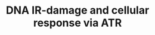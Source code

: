 ---
annotations:
- type: Disease Ontology
  value: skin cancer
- type: Pathway Ontology
  value: altered single-strand DNA repair pathway
- type: Pathway Ontology
  value: ATM and Rad3-related (ATR) signaling pathway
- type: Disease Ontology
  value: Seckel syndrome
- type: Pathway Ontology
  value: G2/M checkpoint pathway
- type: Pathway Ontology
  value: altered double-strand DNA repair pathway
- type: Pathway Ontology
  value: G1/S DNA damage checkpoint pathway
- type: Disease Ontology
  value: cancer
authors:
- Amanzo
- DeSl
- Khanspers
- Egonw
- Fehrhart
- Finterly
- Eweitz
description: 'In fission yeast, the rad3 gene product plays a critical role in sensing
  DNA structure defects and activating damage response pathways. A structural homologue
  of rad3 in humans has been identified based on sequence similarity in the protein
  kinase domain.  ATR (for Ataxia Telangiectasia and Rad3-related) is considered the
  mammalian counterpart of yeast rad3, Mec1p, and fruit fly Mei-41, proteins involved
  in DNA damage responses. The ATR protein is a member of the phosphoinositide 3-kinase
  related kinase family and plays an important role in UV-induced DNA damage checkpoint
  response and its role as a signal transducer in cell cycle checkpoint has been well
  established.  Even though it is currently unclear whether ATR functions as a damage
  sensor, recent evidence shows that ATR may function as an initial sensor in the
  DNA damage checkpoint response.  Moreover, it has been found that ATR is a DNA-binding
  protein with higher affinity to UV-damaged than undamaged DNA.  In addition, damaged
  DNA stimulates the kinase activity of ATR to a significantly higher level than undamaged
  DNA. ATR is structurally related to ATM (for Ataxia Telangiectasia Mutated) as well
  as the yeast PIK family members Mec1p and Rad3.  Mec1p and Rad3 participate in checkpoint
  pathways induced by DNA replication blocks, DNA strand breaks, and other chromosomal
  abnormalities, which implies that ATR performs similar functions in mammalian cells.  Reports
  have demonstrated that overexpression of a catalytically inactive version of ATR
  (ATRki) in human fibroblasts caused hypersensitivity to gamma-radiation and hydroxyurea
  and abrogation of the radiation-induced G2 checkpoint.  The checkpoint defects observed
  in ATR-overexpressing cells resemble those found in AT cells. Additionally, ATR
  functions as an upstream regulator of p53 phosphorylation in DNA-damaged cells.  ATR
  phosphorylates p53 at both Ser-15 and Ser-37 in vitro, suggesting that ATR is directly
  involved in the modification of p53 in DNA-damaged cells.  Recent reports concerning
  ATM, suggest that ATR and ATM play both overlapping and independent roles in the
  phosphorylation of p53 during cellular exposure to genotoxic stress. Atr is localized
  to the nuclei of primary spermatocytes, cells that are undergoing meiosis I.  It
  has been demonstrated that both Atr and Atm proteins have associated protein kinase
  activity, consistent with their primary structures.  Additionally, Atr and Atm show
  specific association with chromosomes in cells that are in early meiosis I as demonstrated
  by antibody localization on surface-spread spermatocytes.  Both the Atr and Atm
  proteins are present at pairing forks in meiotic prophase as chromosomes synapse;
  however, they do not colocalize, instead they occupy complementary positions: Atr
  localizes along unsynapsed chromosome axes and Atm interacts with synapsed axes.
  Meanwhile ATM is activated by damage-induced rapid intermolecular autophosphorylation
  prior relocalization to sites of DNA breaks, ATR activation seems to require single-stranded
  DNA (ssDNA) coated with replication protein A.  The recruitment of ATR to damage
  sites appears to be mediated by an ATR-interacting protein that forms a stable complex
  with the vast majority of ATR in human cells.'
last-edited: 2021-12-23
organisms:
- Homo sapiens
redirect_from:
- /index.php/Pathway:WP4016
- /instance/WP4016
schema-jsonld:
- '@context': https://schema.org/
  '@id': https://wikipathways.github.io/pathways/WP4016.html
  '@type': Dataset
  creator:
    '@type': Organization
    name: WikiPathways
  description: 'In fission yeast, the rad3 gene product plays a critical role in sensing
    DNA structure defects and activating damage response pathways. A structural homologue
    of rad3 in humans has been identified based on sequence similarity in the protein
    kinase domain.  ATR (for Ataxia Telangiectasia and Rad3-related) is considered
    the mammalian counterpart of yeast rad3, Mec1p, and fruit fly Mei-41, proteins
    involved in DNA damage responses. The ATR protein is a member of the phosphoinositide
    3-kinase related kinase family and plays an important role in UV-induced DNA damage
    checkpoint response and its role as a signal transducer in cell cycle checkpoint
    has been well established.  Even though it is currently unclear whether ATR functions
    as a damage sensor, recent evidence shows that ATR may function as an initial
    sensor in the DNA damage checkpoint response.  Moreover, it has been found that
    ATR is a DNA-binding protein with higher affinity to UV-damaged than undamaged
    DNA.  In addition, damaged DNA stimulates the kinase activity of ATR to a significantly
    higher level than undamaged DNA. ATR is structurally related to ATM (for Ataxia
    Telangiectasia Mutated) as well as the yeast PIK family members Mec1p and Rad3.  Mec1p
    and Rad3 participate in checkpoint pathways induced by DNA replication blocks,
    DNA strand breaks, and other chromosomal abnormalities, which implies that ATR
    performs similar functions in mammalian cells.  Reports have demonstrated that
    overexpression of a catalytically inactive version of ATR (ATRki) in human fibroblasts
    caused hypersensitivity to gamma-radiation and hydroxyurea and abrogation of the
    radiation-induced G2 checkpoint.  The checkpoint defects observed in ATR-overexpressing
    cells resemble those found in AT cells. Additionally, ATR functions as an upstream
    regulator of p53 phosphorylation in DNA-damaged cells.  ATR phosphorylates p53
    at both Ser-15 and Ser-37 in vitro, suggesting that ATR is directly involved in
    the modification of p53 in DNA-damaged cells.  Recent reports concerning ATM,
    suggest that ATR and ATM play both overlapping and independent roles in the phosphorylation
    of p53 during cellular exposure to genotoxic stress. Atr is localized to the nuclei
    of primary spermatocytes, cells that are undergoing meiosis I.  It has been demonstrated
    that both Atr and Atm proteins have associated protein kinase activity, consistent
    with their primary structures.  Additionally, Atr and Atm show specific association
    with chromosomes in cells that are in early meiosis I as demonstrated by antibody
    localization on surface-spread spermatocytes.  Both the Atr and Atm proteins are
    present at pairing forks in meiotic prophase as chromosomes synapse; however,
    they do not colocalize, instead they occupy complementary positions: Atr localizes
    along unsynapsed chromosome axes and Atm interacts with synapsed axes. Meanwhile
    ATM is activated by damage-induced rapid intermolecular autophosphorylation prior
    relocalization to sites of DNA breaks, ATR activation seems to require single-stranded
    DNA (ssDNA) coated with replication protein A.  The recruitment of ATR to damage
    sites appears to be mediated by an ATR-interacting protein that forms a stable
    complex with the vast majority of ATR in human cells.'
  keywords:
  - RAD52
  - XRCC5
  - E2F1
  - DNA Polymerase
  - BRCA2
  - CHK2
  - RAD17
  - EXO1
  - G2/M-phase checkpoint
  - TRIM28
  - ATR
  - CHK1
  - RAD50
  - MDC1
  - RAD9
  - USP1
  - CLK2
  - EEF1E1
  - FAM175A
  - MSH2
  - MUTL-ALPHA
  - FANCD2
  - ATRIP
  - delta tetramer
  - TP53BP1
  - POLN
  - SMARCC2
  - PLK1
  - MRE11A
  - POLB
  - TDP1
  - TOPBP1
  - Cdk2
  - ATM
  - DNA repair
  - UPF1
  - BLM
  - NBN
  - CEP164
  - RPA1
  - RECQL4
  - SP1
  - RBBP8
  - MCPH1
  - PRKDC
  - TP53
  - M-phase progression
  - RNF8
  - PALB2
  - G1/S boundary activation
  - FANCA
  - FANCI
  - PCNA
  - CycA
  - UB2D3
  - PML
  - MCM2
  - Cell cycle
  - Damage processing
  - PPM1D
  - RECQL
  - RMI1
  - Gamma
  - MDM2
  - arrest of cell cycle
  - IKPKB
  - CycB
  - HERC2
  - SMARCAL1
  - H2AX
  - DCLRE1A
  - RECQL5
  - CDC45
  - RFWD3
  - Intra-S-phase
  - HUS1
  - RAD1
  - CLSPN
  - TOP3A
  - SMC1A
  - SHFM1
  - to DNA damage
  - WRN
  - checkpoint mediated
  - MLH1
  - RAD51
  - Cdc2
  - XPA
  - CDC25C
  - BARD1
  - BRCC3
  - BRCA1
  - UIMC1
  - BCL6
  - PARP1
  - BRIP1
  - checkpoint activation
  - Cellular response
  - FOXM1
  - FEN1
  - progression
  - RPA2
  license: CC0
  name: DNA IR-damage and cellular response via ATR
seo: CreativeWork
title: DNA IR-damage and cellular response via ATR
wpid: WP4016
---